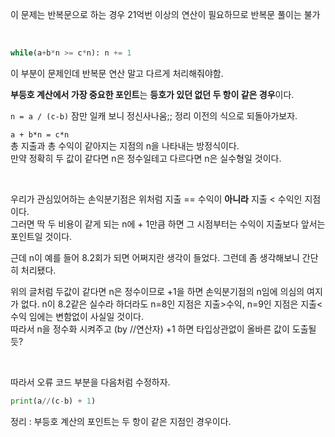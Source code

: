 이 문제는 반복문으로 하는 경우 21억번 이상의 연산이 필요하므로 반복문 풀이는 불가  

<br>  

```python
while(a+b*n >= c*n): n += 1
```

이 부분이 문제인데 반복문 연산 말고 다르게 처리해줘야함.  

**부등호 계산에서 가장 중요한 포인트**는 **등호가 있던 없던 두 항이 같은 경우**이다.  

```n = a / (c-b)``` 잠만 일캐 보니 정신사나움;; 정리 이전의 식으로 되돌아가보자.  

```a + b*n = c*n```  
총 지출과 총 수익이 같아지는 지점의 n을 나타내는 방정식이다.  
만약 정확히 두 값이 같다면 n은 정수일테고 다르다면 n은 실수형일 것이다.  

<br>  

우리가 관심있어하는 손익분기점은 위처럼 지출 == 수익이 **아니라** 지출 < 수익인 지점이다.  
그러면 딱 두 비용이 같게 되는 n에 + 1만큼 하면 그 시점부터는 수익이 지출보다 앞서는 포인트일 것이다.  

근데 n이 예를 들어 8.2회가 되면 어쩌지란 생각이 들었다. 그런데 좀  생각해보니 간단히 처리됐다.  

위의 글처럼 두값이 같다면 n은 정수이므로 +1을 하면 손익분기점의 n임에 의심의 여지가 없다. n이 8.2같은 실수라 하더라도 n=8인 지점은 지출>수익, n=9인 지점은 지출<수익 임에는 변함없이 사실일 것이다.  
따라서 n을 정수화 시켜주고 (by //연산자) +1 하면 타입상관없이 올바른 값이 도출될 듯?

<br>  

따라서 오류 코드 부분을 다음처럼 수정하자.  
```python
print(a//(c-b) + 1)
```

정리 : 부등호 계산의 포인트는 두 항이 같은 지점인 경우이다.
